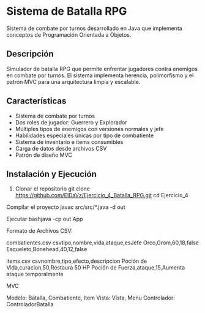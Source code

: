 # Sistema de Batalla RPG
Sistema de combate por turnos desarrollado en Java que implementa conceptos de Programación Orientada a Objetos.

## Descripción
Simulador de batalla RPG que permite enfrentar jugadores contra enemigos en combate por turnos. El sistema implementa herencia, polimorfismo y el patrón MVC para una arquitectura limpia y escalable.

## Características
- Sistema de combate por turnos
- Dos roles de jugador: Guerrero y Explorador
- Múltiples tipos de enemigos con versiones normales y jefe
- Habilidades especiales únicas por tipo de combatiente
- Sistema de inventario e ítems consumibles
- Carga de datos desde archivos CSV
- Patrón de diseño MVC

## Instalación y Ejecución

1. Clonar el repositorio
git clone https://github.com/ElDaVz/Ejercicio_4_Batalla_RPG.git
cd Ejercicio_4

Compilar el proyecto
javac src/src/*.java -d out

Ejecutar
bashjava -cp out App

Formato de Archivos CSV:

combatientes.csv
csvtipo,nombre,vida,ataque,esJefe
Orco,Grom,60,18,false
Esqueleto,Bonehead,40,12,false

items.csv
csvnombre,tipo,efecto,descripcion
Poción de Vida,curacion,50,Restaura 50 HP
Poción de Fuerza,ataque,15,Aumenta ataque temporalmente


MVC

Modelo: Batalla, Combatiente, Item
Vista: Vista, Menu
Controlador: ControladorBatalla
